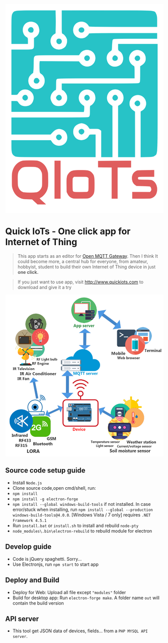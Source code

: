 ![Quick IoTs logo](./img/qiot_logo_text.svg)  
# Quick IoTs - One click app for Internet of Thing


> This app starts as an editor for [Open MQTT Gateway](<https://github.com/1technophile/OpenMQTTGateway>). Then I think It could become more, a central hub for everyone, from amateur, hobbyist, student to build their own Internet of Thing device in just **one click.** 

> If you just want to use app, visit http://www.quickiots.com to download and give it a try

![](./img/quickiotmodel.png)

## Source code setup guide

- Install `Node.js`
- Clone source code,open cmd/shell, run: 
- `npm install`
- `npm install -g electron-forge`
- `npm install --global windows-build-tools` if not installed. In case error/stuck when installing, run `npm install --global --production windows-build-tools@4.0.0`. [Windows Vista / 7 only] requires `.NET Framework 4.5.1`
- Run `install.bat` or `install.sh` to install and rebuild `node-pty`
- `node_modules\.bin\electron-rebuild` to rebuild module for electron

## Develop guide

- Code is jQuery spaghetti. Sorry...
- Use Electronjs, run `npm start` to start app

## Deploy and Build

- Deploy for Web: Upload all file except `"modules"` folder
- Build for desktop app: Run `electron-forge make`. A folder name `out` will contain the build version

## API server
- This tool get JSON data of devices, fields... from a `PHP MYSQL API server`.
